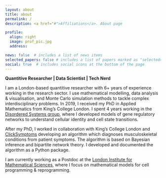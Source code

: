 ```yaml
---
layout: about
title: about
permalink: /
description: <a href="#">Affiliations</a>. About page

profile:
  align: right
  image: prof_pic.jpg
  address:

news: false  # includes a list of news items
selected_papers: false # includes a list of papers marked as "selected={true}"
social: true  # includes social icons at the bottom of the page
---
```


<!--- Write your biography here. Tell the world about yourself. Link to your favorite [subreddit](http://reddit.com){:target="\_blank"}. You can put a picture in, too. The code is already in, just name your picture `prof_pic.jpg` and put it in the `img/` folder.

Put your address / P.O. box / other info right below your picture. You can also disable any these elements by editing `profile` property of the YAML header of your `_pages/about.md`. Edit `_bibliography/papers.bib` and Jekyll will render your [publications page](/al-folio/publications/) automatically.

Link to your social media connections, too. This theme is set up to use [Font Awesome icons](http://fortawesome.github.io/Font-Awesome/){:target="\_blank"} and [Academicons](https://jpswalsh.github.io/academicons/){:target="\_blank"}, like the ones below. Add your Facebook, Twitter, LinkedIn, Google Scholar, or just disable all of them.
--->
<strong> Quantitive Researcher | Data Scientist | Tech Nerd </strong>



I am a London-based quantitive researcher with 6+ years of experience working in the research sector. I use mathematical modelling, data analysis & visualisation, and Monte Carlo simulation methods to tackle complex interdisciplinary problems.
In 2019, I received my PhD in Applied Mathematics from King’s College London. I spent 4 years working in the <a href="https://www.kcl.ac.uk/research/disordered-systems">Disordered Systems group</a>, where I developed models of gene regulatory networks to understand cellular identity and cell state transitions.


After my PhD, I worked in collaboration with King’s College London and <a href="https://clicksymptoms.co.uk/">ClickSymptoms</a> developing an algorithm which diagnoses musculoskeletal conditions from patient symptoms. The algorithm is based on Bayesian inference and bipartite network theory. I developed and documented the algorithm as a Python package.

I am currently working as a Postdoc at the <a href="https://lims.ac.uk/">London Institute for Mathematical Sciences</a>, where I focus on mathematical models for cell programming & reprogramming.
<br>
<br>
<br>
